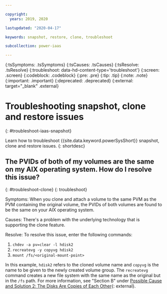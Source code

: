 ```yaml
---

copyright:
  years: 2019, 2020

lastupdated: "2020-04-17"

keywords: snapshot, restore, clone, troubleshoot

subcollection: power-iaas

---
```


{:tsSymptoms: .tsSymptoms}
{:tsCauses: .tsCauses}
{:tsResolve: .tsResolve}
{:troubleshoot: data-hd-content-type='troubleshoot'}
{:screen: .screen}
{:codeblock: .codeblock}
{:pre: .pre}
{:tip: .tip}
{:note: .note}
{:important: .important}
{:deprecated: .deprecated}
{:external: target="_blank" .external}

# Troubleshooting snapshot, clone and restore issues
{: #troubleshoot-iaas-snapshot}

Learn how to troubleshoot {{site.data.keyword.powerSysShort}} snapshot, clone and restore issues.
{: shortdesc}

## The PVIDs of both of my volumes are the same on my AIX operating system. How do I resolve this issue?
{: #troubleshoot-clone}
{: troubleshoot}

Symptoms: When you clone and attach a volume to the same PVM as the PVM containing the original volume, the PVIDs of both volumes are found to be the same on your AIX operating system.

Causes: There's a problem with the underlying technology that is supporting the clone feature.

Resolve: To resolve this issue, enter the following commands:

1. `chdev -a pv=clear -l hdisk2`
2. `recreatevg -y copyvg hdisk2`
3. `mount /fs/<original-mount-point>`

In this example, `hdisk2` refers to the cloned volume name and `copyvg` is the name to be given to the newly created volume group. The `recreatevg` command creates a new file system with the same name as the original but in the `/fs` path. For more information, see "Section B" under [Possible Cause and Solution 2: The Disks Are Copies of Each Other](https://www.ibm.com/support/pages/resolving-lvm-and-hard-disk-pvid-issues){: external}.
